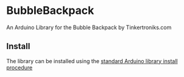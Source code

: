 # BubbleBackpack
An Arduino Library for the Bubble Backpack by Tinkertroniks.com


Install
-------
The library can be installed using the [standard Arduino library install procedure](http://arduino.cc/en/Guide/Libraries)  
